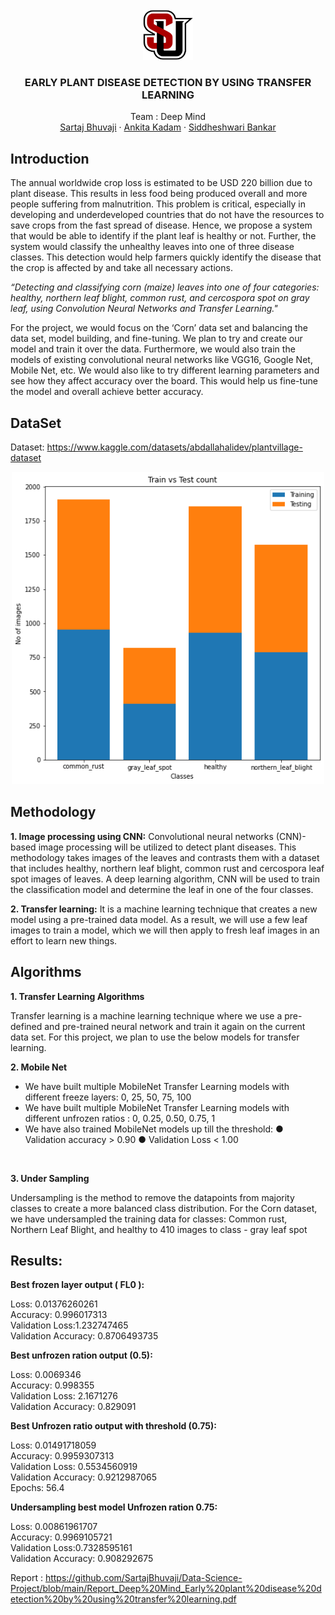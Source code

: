 <!-- PROJECT LOGO -->
<br />
<div align="center">
  <a href="https://github.com/SartajBhuvaji/Data-Science-Project/tree/main/">
    <img src="Images/logo.png" alt="logo" width="80" height="80">
  </a>

<h3 align="center">EARLY PLANT DISEASE DETECTION BY USING TRANSFER LEARNING</h3>

  <p align="center">
    Team : Deep Mind
    <br />
    <a href="https://github.com/github_username/repo_name">Sartaj Bhuvaji</a>
    ·
    <a href="https://github.com/kadamankitaa">Ankita Kadam</a>
    ·
    <a href="https://github.com/Siddheshwari19">Siddheshwari Bankar</a>
  </p>
</div>

## Introduction 

The annual worldwide crop loss is estimated to be USD 220 billion due to plant disease. This
results in less food being produced overall and more people suffering from malnutrition.
This problem is critical, especially in developing and underdeveloped countries that do not
have the resources to save crops from the fast spread of disease. Hence, we propose a
system that would be able to identify if the plant leaf is healthy or not. Further, the system
would classify the unhealthy leaves into one of three disease classes. This detection would
help farmers quickly identify the disease that the crop is affected by and take all necessary
actions.

<i>“Detecting and classifying corn (maize) leaves into one of four categories: healthy, northern
leaf blight, common rust, and cercospora spot on gray leaf, using Convolution Neural
Networks and Transfer Learning."</i>

For the project, we would focus on the ‘Corn’ data set and balancing the data set, model
building, and fine-tuning. We plan to try and create our model and train it over the data.
Furthermore, we would also train the models of existing convolutional neural networks like
VGG16, Google Net, Mobile Net, etc. We would also like to try different learning parameters
and see how they affect accuracy over the board. This would help us fine-tune the model
and overall achieve better accuracy.

## DataSet

Dataset: https://www.kaggle.com/datasets/abdallahalidev/plantvillage-dataset

<div align="center">
  <a href="https://github.com/SartajBhuvaji/Data-Science-Project/tree/main/">
    <img src="Images/EDA.png" alt="logo" width="500" height="500">
  </a>
  </div>
  
  
  
## Methodology

<b>1. Image processing using CNN:</b>
Convolutional neural networks (CNN)-based image processing will be utilized
to detect plant diseases. This methodology takes images of the leaves and
contrasts them with a dataset that includes healthy, northern leaf blight,
common rust and cercospora leaf spot images of leaves. A deep learning
algorithm, CNN will be used to train the classification model and determine
the leaf in one of the four classes.


<b>2. Transfer learning:</b>
It is a machine learning technique that creates a new model using a
pre-trained data model. As a result, we will use a few leaf images to train a
model, which we will then apply to fresh leaf images in an effort to learn new
things.

## Algorithms

<b>1. Transfer Learning Algorithms</b>

Transfer learning is a machine learning technique where we use a pre-defined and
pre-trained neural network and train it again on the current data set. For this project,
we plan to use the below models for transfer learning.
</br>

<b>2. Mobile Net</b>

* We have built multiple MobileNet Transfer Learning models with
different freeze layers: 0, 25, 50, 75, 100
* We have built multiple MobileNet Transfer Learning models with
different unfrozen ratios : 0, 0.25, 0.50, 0.75, 1
* We have also trained MobileNet models up till the threshold:
  ● Validation accuracy > 0.90
  ● Validation Loss < 1.00
</br>

<b>3. Under Sampling </b>

Undersampling is the method to remove the datapoints from majority classes
to create a more balanced class distribution.
For the Corn dataset, we have undersampled the training data for classes:
Common rust, Northern Leaf Blight, and healthy to 410 images to class - gray
leaf spot

## Results:
<b>Best frozen layer output ( FL0 ):</b>

Loss: 0.01376260261</br>
Accuracy: 0.996017313</br>
Validation Loss:1.232747465</br>
Validation Accuracy: 0.8706493735</br>

<b>Best unfrozen ration output (0.5):</b>

Loss: 0.0069346</br>
Accuracy: 0.998355</br>
Validation Loss: 2.1671276</br>
Validation Accuracy: 0.829091</br>


<b>Best Unfrozen ratio output with threshold (0.75):</b>

Loss: 0.01491718059</br>
Accuracy: 0.9959307313</br>
Validation Loss: 0.5534560919</br>
Validation Accuracy: 0.9212987065</br>
Epochs: 56.4</br>


<b>Undersampling best model Unfrozen ration 0.75:</b>

Loss: 0.00861961707</br>
Accuracy: 0.9969105721</br>
Validation Loss:0.7328595161</br>
Validation Accuracy: 0.908292675</br>

Report : https://github.com/SartajBhuvaji/Data-Science-Project/blob/main/Report_Deep%20Mind_Early%20plant%20disease%20detection%20by%20using%20transfer%20learning.pdf


